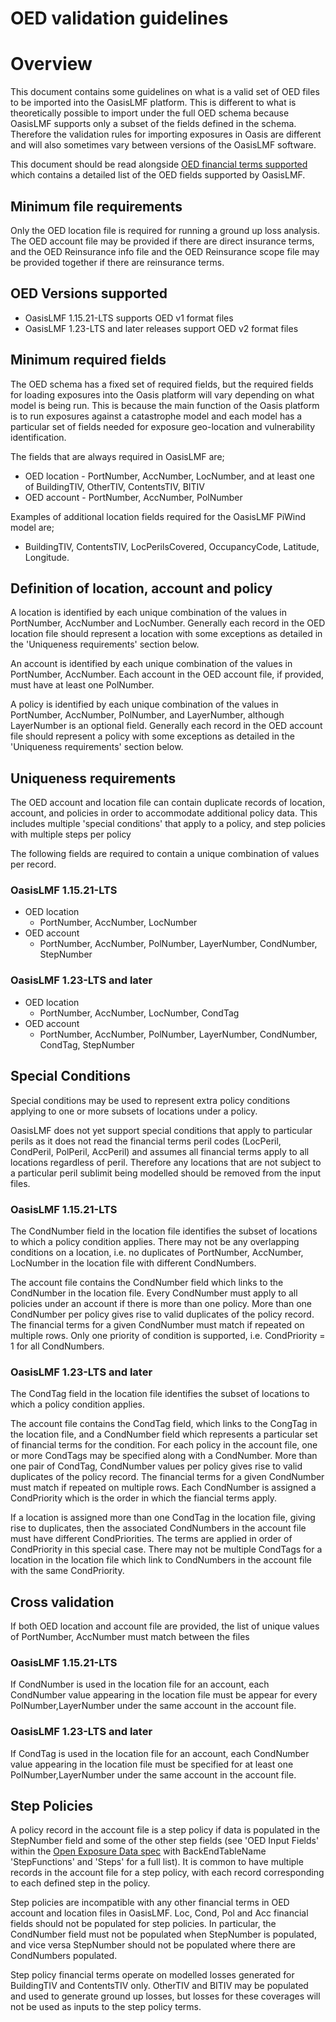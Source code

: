 OED validation guidelines
=======================

# Overview 
This document contains some guidelines on what is a valid set of OED files to be imported into the OasisLMF platform. This is different to what is theoretically possible to import under the full OED schema because OasisLMF supports only a subset of the fields defined in the schema. Therefore the validation rules for importing exposures in Oasis are different and will also sometimes vary between versions of the OasisLMF software.

This document should be read alongside [OED financial terms supported](OED_financial_terms_supported.xlsx) which contains a detailed list of the OED fields supported by OasisLMF.

## Minimum file requirements
Only the OED location file is required for running a ground up loss analysis.  The OED account file may be provided if there are direct insurance terms, and the OED Reinsurance info file and the OED Reinsurance scope file may be provided together if there are reinsurance terms. 

## OED Versions supported
* OasisLMF 1.15.21-LTS supports OED v1 format files
* OasisLMF 1.23-LTS and later releases support OED v2 format files

## Minimum required fields
The OED schema has a fixed set of required fields, but the required fields for loading exposures into the Oasis platform will vary depending on what model is being run.  This is because the main function of the Oasis platform is to run exposures against a catastrophe model and each model has a particular set of fields needed for exposure geo-location and vulnerability identification.

The fields that are always required in OasisLMF are;
* OED location - PortNumber, AccNumber, LocNumber, and at least one of BuildingTIV, OtherTIV, ContentsTIV, BITIV
* OED account - PortNumber, AccNumber, PolNumber

Examples of additional location fields required for the OasisLMF PiWind model are;

* BuildingTIV, ContentsTIV, LocPerilsCovered, OccupancyCode, Latitude, Longitude.

## Definition of location, account and policy
A location is identified by each unique combination of the values in PortNumber, AccNumber and LocNumber. Generally each record in the OED location file should represent a location with some exceptions as detailed in the 'Uniqueness requirements' section below.

An account is identified by each unique combination of the values in PortNumber, AccNumber. Each account in the OED account file, if provided, must have at least one PolNumber. 

A policy is identified by each unique combination of the values in PortNumber, AccNumber, PolNumber, and LayerNumber, although LayerNumber is an optional field.  Generally each record in the OED account file should represent a policy with some exceptions as detailed in the 'Uniqueness requirements' section below.

## Uniqueness requirements 

The OED account and location file can contain duplicate records of location, account, and policies in order to accommodate additional policy data.  This includes multiple 'special conditions' that apply to a policy, and step policies with multiple steps per policy

The following fields are required to contain a unique combination of values per record.

### OasisLMF 1.15.21-LTS
* OED location
  * PortNumber, AccNumber, LocNumber
* OED account
  * PortNumber, AccNumber, PolNumber, LayerNumber, CondNumber, StepNumber

### OasisLMF 1.23-LTS and later
* OED location
  * PortNumber, AccNumber, LocNumber, CondTag
* OED account
  * PortNumber, AccNumber, PolNumber, LayerNumber, CondNumber, CondTag, StepNumber

## Special Conditions
Special conditions may be used to represent extra policy conditions applying to one or more subsets of locations under a policy.

OasisLMF does not yet support special conditions that apply to particular perils as it does not read the financial terms peril codes (LocPeril, CondPeril, PolPeril, AccPeril) and assumes all financial terms apply to all locations regardless of peril. Therefore any locations that are not subject to a particular peril sublimit being modelled should be removed from the input files.

### OasisLMF 1.15.21-LTS
The CondNumber field in the location file identifies the subset of locations to which a policy condition applies. There may not be any overlapping conditions on a location, i.e. no duplicates of PortNumber, AccNumber, LocNumber in the location file with different CondNumbers.  

The account file contains the CondNumber field which links to the CondNumber in the location file. Every CondNumber must apply to all policies under an account if there is more than one policy. More than one CondNumber per policy gives rise to valid duplicates of the policy record. The financial terms for a given CondNumber must match if repeated on multiple rows. Only one priority of condition is supported, i.e. CondPriority = 1 for all CondNumbers.


### OasisLMF 1.23-LTS and later
The CondTag field in the location file identifies the subset of locations to which a policy condition applies. 

The account file contains the CondTag field, which links to the CongTag in the location file, and a CondNumber field which represents a particular set of financial terms for the condition. For each policy in the account file, one or more CondTags may be specified along with a CondNumber. More than one pair of CondTag, CondNumber values per policy gives rise to valid duplicates of the policy record. The financial terms for a given CondNumber must match if repeated on multiple rows. Each CondNumber is assigned a CondPriority which is the order in which the fiancial terms apply.

If a location is assigned more than one CondTag in the location file, giving rise to duplicates, then the associated CondNumbers in the account file must have different CondPriorities. The terms are applied in order of CondPriority in this special case. There may not be multiple CondTags for a location in the location file which link to CondNumbers in the account file with the same CondPriority.

## Cross validation
If both OED location and account file are provided, the list of unique values of PortNumber, AccNumber must match between the files

### OasisLMF 1.15.21-LTS
If CondNumber is used in the location file for an account, each CondNumber value appearing in the location file must be appear for every PolNumber,LayerNumber under the same account in the account file.

### OasisLMF 1.23-LTS and later
If CondTag is used in the location file for an account, each CondNumber value appearing in the location file must be specified for at least one PolNumber,LayerNumber under the same account in the account file.

## Step Policies
A policy record in the account file is a step policy if data is populated in the StepNumber field and some of the other step fields (see 'OED Input Fields' within the [Open Exposure Data spec](https://github.com/OasisLMF/OpenDataStandards/blob/master/OpenExposureData/Docs/OpenExposureData_Spec.xlsx) with BackEndTableName 'StepFunctions' and 'Steps' for a full list). It is common to have multiple records in the account file for a step policy, with each record corresponding to each defined step in the policy.

Step policies are incompatible with any other financial terms in OED account and location files in OasisLMF. Loc, Cond, Pol and Acc financial fields should not be populated for step policies. In particular, the CondNumber field must not be populated when StepNumber is populated, and vice versa StepNumber should not be populated where there are CondNumbers populated.

Step policy financial terms operate on modelled losses generated for BuildingTIV and ContentsTIV only. OtherTIV and BITIV may be populated and used to generate ground up losses, but losses for these coverages will not be used as inputs to the step policy terms.